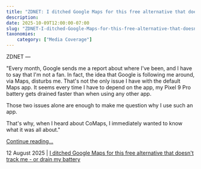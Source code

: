 ```yaml
---
title: "ZDNET: I ditched Google Maps for this free alternative that doesn't track me - or drain my battery"
description: 
date: 2025-10-09T12:00:00-07:00
slug: "ZDNET-I-ditched-Google-Maps-for-this-free-alternative-that-doesnt-track-me-or-drain-my-battery"
taxonomies:
    category: ["Media Coverage"]
---
```


ZDNET —
 
"Every month, Google sends me a report about where I've been, and I have to say that I'm not a fan. In fact, the idea that Google is following me around, via Maps, disturbs me. That's not the only issue I have with the default Maps app. It seems every time I have to depend on the app, my Pixel 9 Pro battery gets drained faster than when using any other app.

Those two issues alone are enough to make me question why I use such an app.

That's why, when I heard about CoMaps, I immediately wanted to know what it was all about."

[Continue reading...](https://www.zdnet.com/article/i-ditched-google-maps-for-this-free-alternative-that-doesnt-track-me-or-drain-my-battery/)

12 August 2025 | [I ditched Google Maps for this free alternative that doesn't track me - or drain my battery](https://www.zdnet.com/article/i-ditched-google-maps-for-this-free-alternative-that-doesnt-track-me-or-drain-my-battery/)